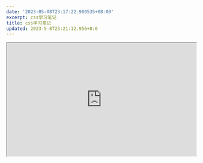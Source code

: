 ```yaml
---
date: '2023-05-08T23:17:22.980535+08:00'
excerpt: css学习笔记
title: css学习笔记
updated: 2023-5-8T23:21:12.956+8:0
---
```

<div style="position: relative; padding: 30% 45%;">

<iframe style="position: absolute; width: 100%; height: 100%; left: 0; top: 0;" src="https://www.runoob.com/css/css-tutorial.html" frameborder="1" scrolling="yes" width="320" height="240"</iframe>

</div>
